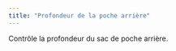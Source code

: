 ```yaml
---
title: "Profondeur de la poche arrière"
---
```


Contrôle la profondeur du sac de poche arrière.




